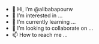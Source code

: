 - 👋 Hi, I’m @alibabapourw
- 👀 I’m interested in ...
- 🌱 I’m currently learning ...
- 💞️ I’m looking to collaborate on ...
- 📫 How to reach me ...

<!---
alibabapourw/alibabapourw is a ✨ special ✨ repository because its `README.md` (this file) appears on your GitHub profile.
You can click the Preview link to take a look at your changes.
--->
